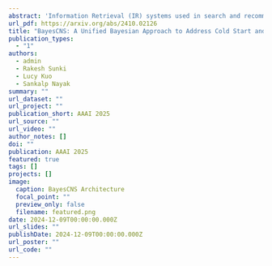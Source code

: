 ```yaml
---
abstract: 'Information Retrieval (IR) systems used in search and recommendation platforms frequently employ Learning-to-Rank (LTR) models to rank items in response to user queries. These models heavily rely on features derived from user interactions, such as clicks and engagement data. This dependence introduces cold start issues for items lacking user engagement and poses challenges in adapting to non-stationary shifts in user behavior over time. We address both challenges holistically as an online learning problem and propose BayesCNS, a Bayesian approach designed to handle cold start and non-stationary distribution shifts in search systems at scale. BayesCNS achieves this by estimating prior distributions for user-item interactions, which are continuously updated with new user interactions gathered online. This online learning procedure is guided by a ranker model, enabling efficient exploration of relevant items using contextual information provided by the ranker. We successfully deployed BayesCNS in a large-scale search system and demonstrated its efficacy through comprehensive offline and online experiments. Notably, an online A/B experiment showed a 10.60% increase in new item interactions and a 1.05% improvement in overall success metrics over the existing production baseline.'
url_pdf: https://arxiv.org/abs/2410.02126
title: "BayesCNS: A Unified Bayesian Approach to Address Cold Start and Non-Stationarity in Search Systems at Scale"
publication_types:
  - "1"
authors:
  - admin
  - Rakesh Sunki
  - Lucy Kuo
  - Sankalp Nayak
summary: ""
url_dataset: ""
url_project: ""
publication_short: AAAI 2025
url_source: ""
url_video: ""
author_notes: []
doi: ""
publication: AAAI 2025
featured: true
tags: []
projects: []
image:
  caption: BayesCNS Architecture
  focal_point: ""
  preview_only: false
  filename: featured.png
date: 2024-12-09T00:00:00.000Z
url_slides: ""
publishDate: 2024-12-09T00:00:00.000Z
url_poster: ""
url_code: ""
---
```

